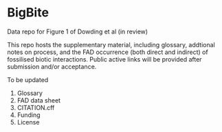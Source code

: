 # BigBite
Data repo for Figure 1 of Dowding et al (in review)

This repo hosts the supplementary material, including glossary, addtional notes on process, and the FAD occurrence (both direct and indirect) of fossilised biotic interactions. Public active links will be provided after submission and/or acceptance.

To be updated
1. Glossary
2. FAD data sheet
3. CITATION.cff
4. Funding
5. License
